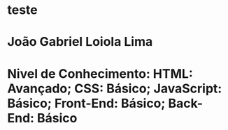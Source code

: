 # teste
# João Gabriel Loiola Lima
# Nivel de Conhecimento: HTML: Avançado; CSS: Básico; JavaScript: Básico; Front-End: Básico; Back-End: Básico